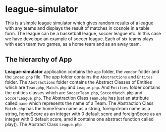 # league-simulator

This is a simple league simulator which gives random results of a league with any teams and displays the result of matches in cosnole in a table form. The league can be a basketball league, soccer league etc. In this case we have develope an example of soccer league. Each of six teams plays with each team two games, as a home team and as an away team.

## The hierarchy of App

**League-simulator** application contains the `app` folder, the `vendor` folder and the `index.php` file. The app folder contains the `Abstractions` and `Entites` folder. The `Abstractions` folder contains the Abstract Classes of Entities which are `Team.php`, `Match.php` and `League.php`. And `Entities` folder contains the entities classes which are `SoccerTeam.php`, `SoccerMatch.php` and `SoccerLeague.php`. 
The Abstraction Class `Team.php` has just an attribute called `name` which represents the name of a Team. The Abstraction Class `Match.php` has the homeTeam name as a string, foreignTeam name as a string, homeScore as an integer with 0 default score and foreignScore as an integer with 0 default score, amd it contains one abstract function called play(). The Abstract Class `League.php` 


